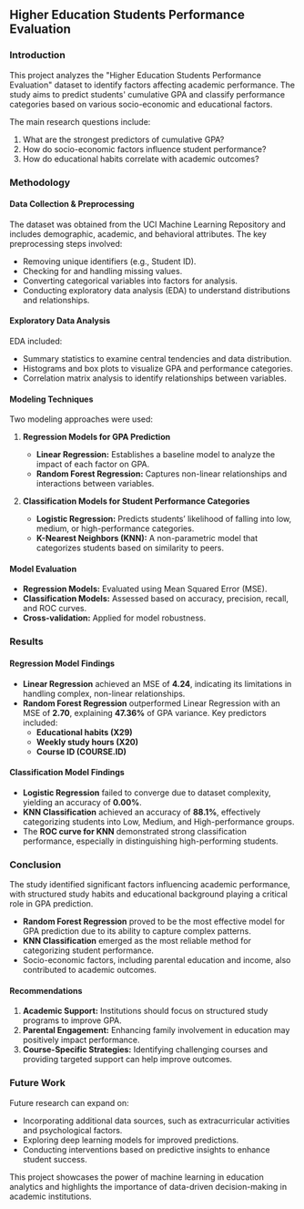 ## Higher Education Students Performance Evaluation

### Introduction
This project analyzes the "Higher Education Students Performance Evaluation" dataset to identify factors affecting academic performance. The study aims to predict students' cumulative GPA and classify performance categories based on various socio-economic and educational factors.

The main research questions include:
1. What are the strongest predictors of cumulative GPA?
2. How do socio-economic factors influence student performance?
3. How do educational habits correlate with academic outcomes?

### Methodology

#### Data Collection & Preprocessing
The dataset was obtained from the UCI Machine Learning Repository and includes demographic, academic, and behavioral attributes. The key preprocessing steps involved:
- Removing unique identifiers (e.g., Student ID).
- Checking for and handling missing values.
- Converting categorical variables into factors for analysis.
- Conducting exploratory data analysis (EDA) to understand distributions and relationships.

#### Exploratory Data Analysis
EDA included:
- Summary statistics to examine central tendencies and data distribution.
- Histograms and box plots to visualize GPA and performance categories.
- Correlation matrix analysis to identify relationships between variables.

#### Modeling Techniques
Two modeling approaches were used:
1. **Regression Models for GPA Prediction**
   - **Linear Regression:** Establishes a baseline model to analyze the impact of each factor on GPA.
   - **Random Forest Regression:** Captures non-linear relationships and interactions between variables.

2. **Classification Models for Student Performance Categories**
   - **Logistic Regression:** Predicts students’ likelihood of falling into low, medium, or high-performance categories.
   - **K-Nearest Neighbors (KNN):** A non-parametric model that categorizes students based on similarity to peers.

#### Model Evaluation
- **Regression Models:** Evaluated using Mean Squared Error (MSE).
- **Classification Models:** Assessed based on accuracy, precision, recall, and ROC curves.
- **Cross-validation:** Applied for model robustness.

### Results

#### Regression Model Findings
- **Linear Regression** achieved an MSE of **4.24**, indicating its limitations in handling complex, non-linear relationships.
- **Random Forest Regression** outperformed Linear Regression with an MSE of **2.70**, explaining **47.36%** of GPA variance. Key predictors included:
  - **Educational habits (X29)**
  - **Weekly study hours (X20)**
  - **Course ID (COURSE.ID)**

#### Classification Model Findings
- **Logistic Regression** failed to converge due to dataset complexity, yielding an accuracy of **0.00%**.
- **KNN Classification** achieved an accuracy of **88.1%**, effectively categorizing students into Low, Medium, and High-performance groups.
- The **ROC curve for KNN** demonstrated strong classification performance, especially in distinguishing high-performing students.

### Conclusion
The study identified significant factors influencing academic performance, with structured study habits and educational background playing a critical role in GPA prediction.
- **Random Forest Regression** proved to be the most effective model for GPA prediction due to its ability to capture complex patterns.
- **KNN Classification** emerged as the most reliable method for categorizing student performance.
- Socio-economic factors, including parental education and income, also contributed to academic outcomes.

#### Recommendations
1. **Academic Support:** Institutions should focus on structured study programs to improve GPA.
2. **Parental Engagement:** Enhancing family involvement in education may positively impact performance.
3. **Course-Specific Strategies:** Identifying challenging courses and providing targeted support can help improve outcomes.

### Future Work
Future research can expand on:
- Incorporating additional data sources, such as extracurricular activities and psychological factors.
- Exploring deep learning models for improved predictions.
- Conducting interventions based on predictive insights to enhance student success.

This project showcases the power of machine learning in education analytics and highlights the importance of data-driven decision-making in academic institutions.

